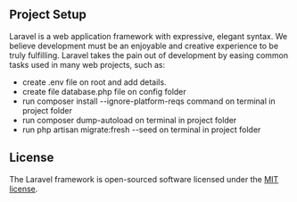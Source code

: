 
## Project Setup

Laravel is a web application framework with expressive, elegant syntax. We believe development must be an enjoyable and creative experience to be truly fulfilling. Laravel takes the pain out of development by easing common tasks used in many web projects, such as:

- create .env file on root and add details.
- create file database.php file on config folder
- run composer install --ignore-platform-reqs command on terminal in project folder
- run composer dump-autoload on terminal in project folder
- run php artisan migrate:fresh --seed on terminal in project folder


## License

The Laravel framework is open-sourced software licensed under the [MIT license](https://opensource.org/licenses/MIT).
